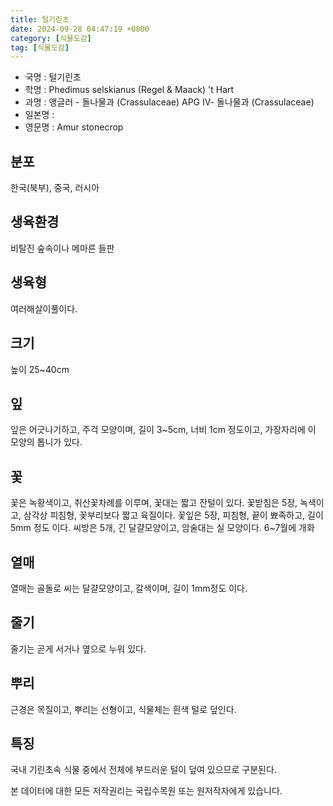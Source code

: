 ```yaml
---
title: 털기린초
date: 2024-09-28 04:47:19 +0800
category: [식물도감]
tag: [식물도감]
---
```




- 국명 : 털기린초
- 학명 : Phedimus selskianus (Regel & Maack) 't Hart
- 과명 : 앵글러 - 돌나물과 (Crassulaceae) APG Ⅳ- 돌나물과 (Crassulaceae)
- 일본명 : 
- 영문명 : Amur stonecrop


## 분포
한국(북부), 중국, 러시아
## 생육환경
비탈진 숲속이나 메마른 들판
## 생육형
여러해살이풀이다.
## 크기
높이 25~40cm
## 잎
잎은 어긋나기하고, 주걱 모양이며, 길이 3~5cm, 너비 1cm 정도이고, 가장자리에 이 모양의 톱니가 있다.
## 꽃
꽃은 녹황색이고, 취산꽃차례를 이루며, 꽃대는 짧고 잔털이 있다. 꽃받침은 5장, 녹색이고, 삼각상 피침형, 꽃부리보다 짧고 육질이다. 꽃잎은 5장, 피침형, 끝이 뾰족하고, 길이 5mm 정도 이다. 씨방은 5개, 긴 달걀모양이고, 암술대는 실 모양이다. 6~7월에 개화
## 열매
열매는 골돌로 씨는 달걀모양이고, 갈색이며, 길이 1mm정도 이다.
## 줄기
줄기는 곧게 서거나 옆으로 누워 있다.
## 뿌리
근경은 목질이고, 뿌리는 선형이고, 식물체는 흰색 털로 덮인다.
## 특징
국내 기린초속 식물 중에서 전체에 부드러운 털이 덮여 있으므로 구분된다.






본 데이터에 대한 모든 저작권리는 국립수목원 또는 원저작자에게 있습니다.
